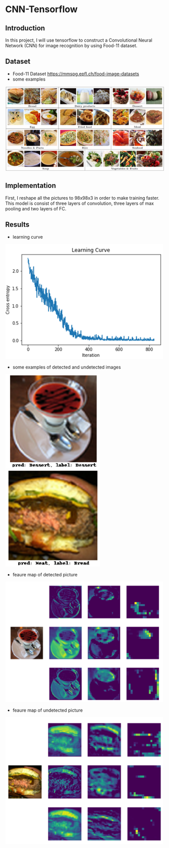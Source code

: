 # CNN-Tensorflow

## Introduction
In this project, I will use tensorflow to construct a Convolutional Neural Network (CNN) for image recognition by using Food-11 dataset. 

## Dataset
- Food-11 Dataset
https://mmspg.epfl.ch/food-image-datasets
- some examples
<img src="https://github.com/ChristophWu/CNN-Tensorflow/blob/master/material/dataset.png" width="600"/>

## Implementation
First, I reshape all the pictures to 98x98x3 in order to make training faster. This model is consist of three layers of convolution, three layers of max pooling and two layers of FC.

## Results
- learning curve
<img src="https://github.com/ChristophWu/CNN-Tensorflow/blob/master/material/learning_curve.png" width="500"/>

- some examples of detected and undetected images
<img src="https://github.com/ChristophWu/CNN-Tensorflow/blob/master/material/right_prediction.png" width="300"/>
<img src="https://github.com/ChristophWu/CNN-Tensorflow/blob/master/material/wrong_prediction.png" width="300"/>

- feaure map of detected picture
<img src="https://github.com/ChristophWu/CNN-Tensorflow/blob/master/material/feature_right.png" width="500"/>

- feaure map of undetected picture
<img src="https://github.com/ChristophWu/CNN-Tensorflow/blob/master/material/feature_wrong.png" width="500"/>
